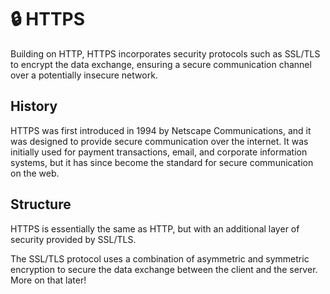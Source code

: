 # 🔒 HTTPS

Building on HTTP, HTTPS incorporates security protocols such as SSL/TLS to encrypt the data exchange, ensuring a secure communication channel over a potentially insecure network.

## History

HTTPS was first introduced in 1994 by Netscape Communications, and it was designed to provide secure communication over the internet.
It was initially used for payment transactions, email, and corporate information systems, but it has since become the standard for secure communication on the web.

## Structure

HTTPS is essentially the same as HTTP, but with an additional layer of security provided by SSL/TLS.

The SSL/TLS protocol uses a combination of asymmetric and symmetric encryption to secure the data exchange between the client and the server.
More on that later!
